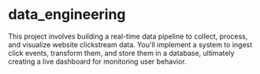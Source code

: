 # data_engineering
This project involves building a real-time data pipeline to collect, process, and visualize website clickstream data. You'll implement a system to ingest click events, transform them, and store them in a database, ultimately creating a live dashboard for monitoring user behavior.
